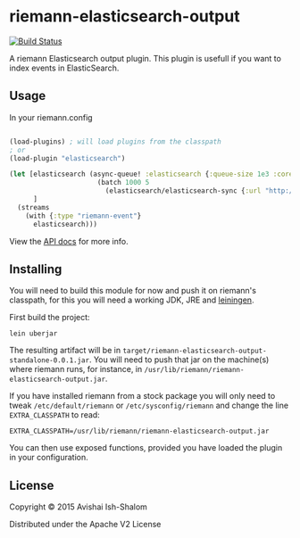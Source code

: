 # riemann-elasticsearch-output


[![Build Status](https://travis-ci.org/avishai-ish-shalom/riemann-elasticsearch-plugin.svg?branch=master)](https://travis-ci.org/avishai-ish-shalom/riemann-elasticsearch-plugin)

A riemann Elasticsearch output plugin. This plugin is usefull if you want to index events in ElasticSearch.

## Usage

In your riemann.config

```clojure

(load-plugins) ; will load plugins from the classpath
; or
(load-plugin "elasticsearch")

(let [elasticsearch (async-queue! :elasticsearch {:queue-size 1e3 :core-pool-size 4 :max-pool-size 4}
                      (batch 1000 5
                        (elasticsearch/elasticsearch-sync {:url "http://localhost:9200" :type-fn :type})))
      ]
  (streams      
    (with {:type "riemann-event"}
      elasticsearch)))

```

View the [API docs](https://avishai-ish-shalom.github.io/riemann-elasticsearch-plugin) for more info.

## Installing

You will need to build this module for now and push it on riemann's classpath, for this
you will need a working JDK, JRE and [leiningen](http://leiningen.org).

First build the project:

```
lein uberjar
```

The resulting artifact will be in `target/riemann-elasticsearch-output-standalone-0.0.1.jar`.
You will need to push that jar on the machine(s) where riemann runs, for instance, in
`/usr/lib/riemann/riemann-elasticsearch-output.jar`.

If you have installed riemann from a stock package you will only need to tweak
`/etc/default/riemann` or `/etc/sysconfig/riemann` and change
the line `EXTRA_CLASSPATH` to read:

```
EXTRA_CLASSPATH=/usr/lib/riemann/riemann-elasticsearch-output.jar
```

You can then use exposed functions, provided you have loaded the plugin in your configuration.

## License

Copyright © 2015 Avishai Ish-Shalom

Distributed under the Apache V2 License
